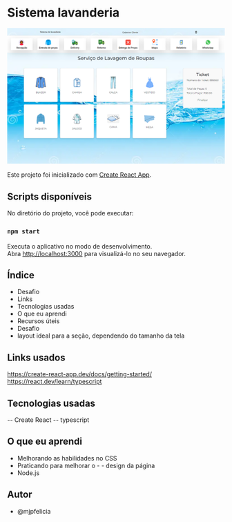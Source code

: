 # Sistema lavanderia

![Descrição da Imagem](/public/assets/img/telaApp.png)

Este projeto foi inicializado com [Create React App](https://github.com/mjpfelicia/Sistema_lavanderia).

## Scripts disponíveis

No diretório do projeto, você pode executar:

### `npm start`

Executa o aplicativo no modo de desenvolvimento.\
Abra [http://localhost:3000](http://localhost:3000) para visualizá-lo no seu navegador.

## Índice

- Desafio
- Links
- Tecnologias usadas
- O que eu aprendi
- Recursos úteis
- Desafio
- layout ideal para a seção, dependendo do tamanho da tela

## Links usados

<https://create-react-app.dev/docs/getting-started/>
<https://react.dev/learn/typescript>

## Tecnologias usadas

-- Create React
-- typescript

## O que eu aprendi

- Melhorando as habilidades no CSS
- Praticando para melhorar o - - design da página
- Node.js

## Autor

- @mjpfelicia
